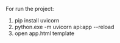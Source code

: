For run the project:
1) pip install uvicorn
2) python.exe -m uvicorn api:app --reload
3) open app.html template